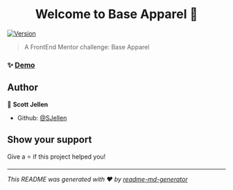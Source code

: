 <h1 align="center">Welcome to Base Apparel 👋</h1>
<p>
  <a href="https://www.npmjs.com/package/Base Apparel" target="_blank">
    <img alt="Version" src="https://img.shields.io/npm/v/Base Apparel.svg">
  </a>
</p>

> A FrontEnd Mentor challenge: Base Apparel

### ✨ [Demo](https://combative-soap.surge.sh)

## Author

👤 **Scott Jellen**

* Github: [@SJellen](https://github.com/SJellen)

## Show your support

Give a ⭐️ if this project helped you!

***
_This README was generated with ❤️ by [readme-md-generator](https://github.com/kefranabg/readme-md-generator)_